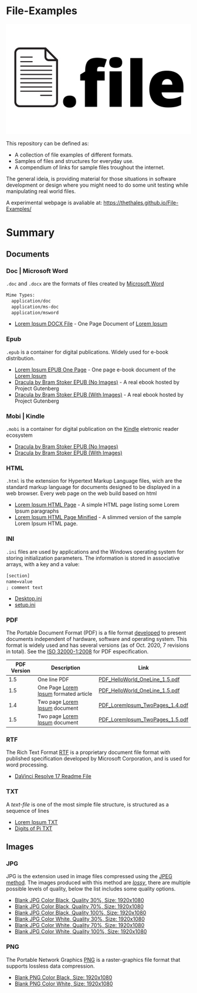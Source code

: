 # File-Examples
<link rel="shortcut icon" type="image/x-icon" href="favicon.ico">

![Files Examples Horizontal](meta-files/img/logo_fileexamples.jpg)

This repository can be defined as:
- A collection of file examples of different formats.
- Samples of files and structures for everyday use.
- A compendium of links for sample files troughout the internet.

The general ideia, is providing material for those situations in software development or design where you might need to do some unit testing while manipulating real world files.

A experimental webpage is avaliable at: https://thethales.github.io/File-Examples/

# Summary

## Documents

### Doc | Microsoft Word

```.doc``` and ```.docx``` are the formats of files created by [Microsoft Word](https://en.wikipedia.org/wiki/Microsoft_Word)

```
Mime Types:
  application/doc
  application/ms-doc
  application/msword
```


- [Lorem Ipsum DOCX File](DOC/DOC_LoremIpsum_OnePage.docx) - One Page Document of [Lorem Ipsum](https://en.wikipedia.org/wiki/Lorem_ipsum)


### Epub

```.epub``` is a container for digital publications. Widely used for e-book distribution.

- [Lorem Ipsum EPUB One Page](EPUB/EPUB_LoremIpsum_OnePage.epub) - One page e-book document of the [Lorem Ipsum](https://en.wikipedia.org/wiki/Lorem_ipsum)
- [Dracula by Bram Stoker EPUB (No Images)](http://www.gutenberg.org/ebooks/345.epub.noimages)  - A real ebook hosted by Project Gutenberg
- [Dracula by Bram Stoker EPUB (With Images)](http://www.gutenberg.org/ebooks/345.epub.images)  - A real ebook hosted by Project Gutenberg

### Mobi | Kindle

```.mobi``` is a container for digital publication on the [Kindle](https://en.wikipedia.org/wiki/Amazon_Kindle) eletronic reader ecosystem

- [Dracula by Bram Stoker EPUB (No Images)](http://www.gutenberg.org/ebooks/345.kindle.noimages)
- [Dracula by Bram Stoker EPUB (With Images)](http://www.gutenberg.org/ebooks/345.kindle.images)

### HTML

```.html``` is the extension for Hypertext Markup Language files, wich are the standard markup language for documents designed to be displayed in a web browser. 
Every web page on the web build based on html


- [Lorem Ipsum HTML Page](HTML/HTMLLoremIpsumOnePage.html) -  A simple HTML page listing some Lorem Ipsum paragraphs
- [Lorem Ipsum HTML Page Minified](HTML/HTMLLoremIpsumOnePage.min.html) - A slimmed version of the sample Lorem Ipsum HTML page.


### INI

```.ini``` files are used by applications and the Windows operating system for storing initialization parameters. The information is stored in associative arrays, with a key and a value:

```
[section]
name=value
; comment text
```

- [Desktop.ini](INI/windows-desktop.ini) 
- [setup.ini](INI/setup.ini) 



### PDF

The Portable Document Format (PDF) is a file format [developed](https://en.wikipedia.org/wiki/PDF) to present documents independent of hardware, software and operating system. This format is widely used and has several versions (as of Oct. 2020, 7 revisions in total). See the [ISO 32000-1:2008](https://www.iso.org/standard/51502.html) for PDF especification.

|PDF Version| Description | Link |
|-------|-------------|------|
|1.5    | One line PDF|[PDF_HelloWorld_OneLine_1.5.pdf](PDF/PDF_HelloWorld_OneLine_1.5.pdf)|
|1.5    | One Page [Lorem Ipsum](https://en.wikipedia.org/wiki/Lorem_ipsum)  formated article|[PDF_HelloWorld_OneLine_1.5.pdf](PDF/PDF_HelloWorld_OneLine_1.5.pdf)|
|1.4    | Two page [Lorem Ipsum](https://en.wikipedia.org/wiki/Lorem_ipsum) document| [PDF_LoremIpsum_TwoPages_1.4.pdf](PDF/PDF_LoremIpsum_TwoPages_1.4.pdf)|
|1.5    | Two page [Lorem Ipsum](https://en.wikipedia.org/wiki/Lorem_ipsum) document| [PDF_LoremIpsum_TwoPages_1.5.pdf](PDF/PDF_LoremIpsum_TwoPages_1.5.pdf)|


### RTF

The Rich Text Format [RTF](https://en.wikipedia.org/wiki/Rich_Text_Format) is a proprietary document file format with published specification developed by Microsoft Corporation, and is used for word processing.

- [DaVinci Resolve 17 Readme File](RTF/DavinceResolve17_ReadMe.rtf)


### TXT

A _text-file_ is one  of the most simple file structure, is structured as a sequence of lines 

- [Lorem Ipsum TXT](https://github.com/thethales/File-Examples/blob/main/TXT/TXT%20-%20Lorem%20Ipsum.txt)
- [Digits of Pi TXT](https://github.com/thethales/File-Examples/blob/main/TXT/TXT%20-%20Digits%20of%20Pi.txt)


## Images


### JPG

JPG is the extension used in image files compressed using the [JPEG method](https://en.wikipedia.org/wiki/JPEG). The images produced with this method are [_lossy_](https://en.wikipedia.org/wiki/Lossy_compression), there are multiple possible levels of quality, below the list includes some quality options.

- [Blank JPG Color Black, Quality 30%, Size: 1920x1080](JPG/JPG_Black_30_1920x1080.jpg)
- [Blank JPG Color Black, Quality 70%, Size: 1920x1080](JPG/JPG_Black_37_1920x1080.jpg)
- [Blank JPG Color Black, Quality 100%, Size: 1920x1080](JPG/JPG_Black_100_1920x1080.jpg)
- [Blank JPG Color White, Quality 30%, Size: 1920x1080](JPG/JPG_BlankWhite_30_1920x1080.jpg)
- [Blank JPG Color White, Quality 70%, Size: 1920x1080](JPG/JPG_BlankWhite_70_1920x1080.jpg)
- [Blank JPG Color White, Quality 100%, Size: 1920x1080](JPG/JPG_BlankWhite_100_1920x1080.jpg)

### PNG

The Portable Network Graphics [PNG](https://en.wikipedia.org/wiki/Portable_Network_Graphics) is a raster-graphics file format that supports lossless data compression. 

- [Blank PNG Color Black, Size: 1920x1080](https://github.com/thethales/File-Examples/blob/main/PNG/PNG%20-%20Black%20-%201920x1080.png)
- [Blank PNG Color White, Size: 1920x1080](https://github.com/thethales/File-Examples/blob/main/PNG/PNG%20-%20Blank-White%20-%201920x1080.png)

